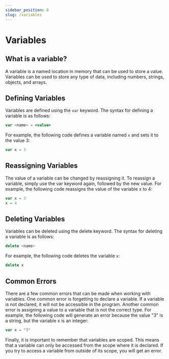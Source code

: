 ```yaml
---
sidebar_position: 8
slug: /variables
---
```


# Variables


## What is a variable?

A variable is a named location in memory that can be used to store a value. Variables can be used to store any type of data, including numbers, strings, objects, and arrays.

## Defining Variables

Variables are defined using the `var` keyword. The syntax for defining a variable is as follows:

```jsx
var <name> = <value>
```

For example, the following code defines a variable named `x` and sets it to the value 3:
```jsx
var x = 3
```

## Reassigning Variables
The value of a variable can be changed by reassigning it. To reassign a variable, simply use the var keyword again, followed by the new value. For example, the following code reassigns the value of the variable x to 4:
```jsx
var x = 3
x = 4
```

## Deleting Variables
Variables can be deleted using the delete keyword. The syntax for deleting a variable is as follows:
```jsx
delete <name>
```

For example, the following code deletes the variable `x`:

```jsx
delete x
```

## Common Errors

There are a few common errors that can be made when working with variables. One common error is forgetting to declare a variable. If a variable is not declared, it will not be accessible in the program. Another common error is assigning a value to a variable that is not the correct type. For example, the following code will generate an error because the value "3" is a string, but the variable x is an integer:

```jsx
var x = "3"
```

Finally, it is important to remember that variables are scoped. This means that a variable can only be accessed from the scope where it is declared. If you try to access a variable from outside of its scope, you will get an error.